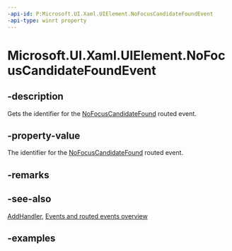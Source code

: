 ```yaml
---
-api-id: P:Microsoft.UI.Xaml.UIElement.NoFocusCandidateFoundEvent
-api-type: winrt property
---
```


<!-- Property syntax.
public RoutedEvent NoFocusCandidateFoundEvent { get; }
-->

# Microsoft.UI.Xaml.UIElement.NoFocusCandidateFoundEvent

## -description
Gets the identifier for the [NoFocusCandidateFound](uielement_nofocuscandidatefound.md) routed event.

## -property-value
The identifier for the [NoFocusCandidateFound](uielement_nofocuscandidatefound.md) routed event.

## -remarks

## -see-also
[AddHandler](uielement_addhandler_1350394113.md), [Events and routed events overview](/windows/uwp/xaml-platform/events-and-routed-events-overview)

## -examples

